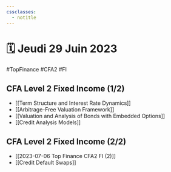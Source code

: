 ```yaml
---
cssclasses:
  - notitle
---
```

# 🗓️ Jeudi 29 Juin 2023

#TopFinance #CFA2 #FI

## CFA Level 2 Fixed Income (1/2)
- [[Term Structure and Interest Rate Dynamics]]
- [[Arbitrage-Free Valuation Framework]]
- [[Valuation and Analysis of Bonds with Embedded Options]]
- [[Credit Analysis Models]]

## CFA Level 2 Fixed Income (2/2)
- [[2023-07-06 Top Finance CFA2 FI (2)]]
- [[Credit Default Swaps]]
